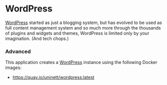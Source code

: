 # WordPress

[WordPress](https://wordpress.com/) started as just a blogging system, but has evolved to be used as full content management system and so much more through the thousands of plugins and widgets and themes, WordPress is limited only by your imagination. (And tech chops.)

### Advanced
This application creates a [WordPress](https://github.com/UNINETT/appstore-app-wordpress) instance using the following Docker images:
  - https://quay.io/uninett/wordpress:latest